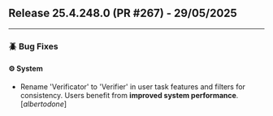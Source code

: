 ## Release 25.4.248.0 (PR #267) - 29/05/2025
---
### 🪲 Bug Fixes

#### ⚙️ System
  * Rename 'Verificator' to 'Verifier' in user task features and filters for consistency. Users benefit from **improved system performance**. [*albertodone*]

